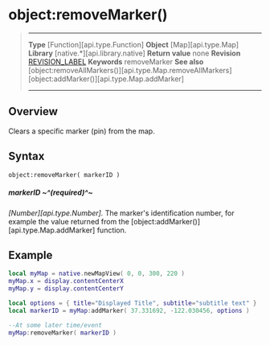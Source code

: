 # object:removeMarker()

> --------------------- ------------------------------------------------------------------------------------------
> __Type__              [Function][api.type.Function]
> __Object__            [Map][api.type.Map]
> __Library__           [native.*][api.library.native]
> __Return value__      none
> __Revision__          [REVISION_LABEL](REVISION_URL)
> __Keywords__          removeMarker
> __See also__          [object:removeAllMarkers()][api.type.Map.removeAllMarkers]<br/>[object:addMarker()][api.type.Map.addMarker]
> --------------------- ------------------------------------------------------------------------------------------


## Overview

Clears a specific marker (pin) from the map.

## Syntax

	object:removeMarker( markerID )

##### markerID ~^(required)^~
_[Number][api.type.Number]._ The marker's identification number, for example the value returned from the  [object:addMarker()][api.type.Map.addMarker] function. 


## Example

``````lua
local myMap = native.newMapView( 0, 0, 300, 220 )
myMap.x = display.contentCenterX
myMap.y = display.contentCenterY

local options = { title="Displayed Title", subtitle="subtitle text" }
local markerID = myMap:addMarker( 37.331692, -122.030456, options )

--At some later time/event
myMap:removeMarker( markerID )
``````